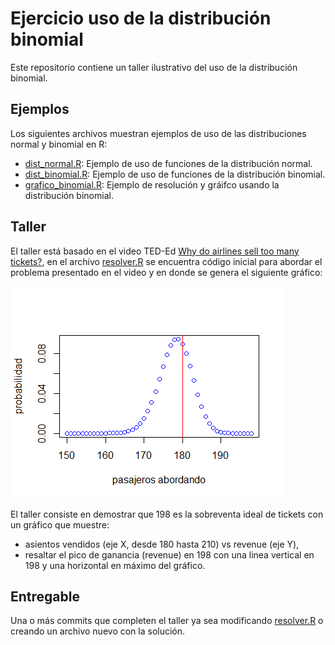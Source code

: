 # Ejercicio uso de la distribución binomial
Este repositorio contiene un taller ilustrativo del uso de la distribución binomial.

## Ejemplos
Los siguientes archivos muestran ejemplos de uso de las distribuciones normal y binomial en R:
* [dist_normal.R](dist_normal.R): Ejemplo de uso de funciones de la distribución normal.
* [dist_binomial.R](dist_binomial.R): Ejemplo de uso de funciones de la distribución binomial.
* [grafico_binomial.R](grafico_binomial.R): Ejemplo de resolución y gráifco usando la distribución binomial.

## Taller
El taller está basado en el video TED-Ed [Why do airlines sell too many tickets?](https://www.youtube.com/watch?v=ZFNstNKgEDI), en el archivo [resolver.R](resolver.R) se encuentra código inicial para abordar el problema presentado en el video y en donde se genera el siguiente gráfico:

![Probabilidad pasajeros](binomial_pasajeros.png)

El taller consiste en demostrar que 198 es la sobreventa ideal de tickets con un gráfico que muestre:
* asientos vendidos (eje X, desde 180 hasta 210) vs revenue (eje Y),
* resaltar el pico de ganancia (revenue) en 198 con una linea vertical en 198 y una horizontal en máximo del gráfico.

## Entregable
Una o más commits que completen el taller ya sea modificando [resolver.R](resolver.R) o creando un archivo nuevo con la solución.
